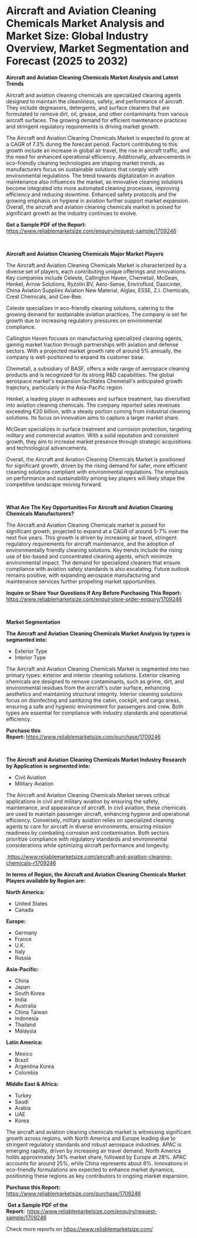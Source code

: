 <p><h1>Aircraft and Aviation Cleaning Chemicals Market Analysis and Market Size: Global Industry Overview, Market Segmentation and Forecast (2025 to 2032)</h1></p><p><strong>Aircraft and Aviation Cleaning Chemicals Market Analysis and Latest Trends</strong></p>
<p><p>Aircraft and aviation cleaning chemicals are specialized cleaning agents designed to maintain the cleanliness, safety, and performance of aircraft. They include degreasers, detergents, and surface cleaners that are formulated to remove dirt, oil, grease, and other contaminants from various aircraft surfaces. The growing demand for efficient maintenance practices and stringent regulatory requirements is driving market growth.</p><p>The Aircraft and Aviation Cleaning Chemicals Market is expected to grow at a CAGR of 7.3% during the forecast period. Factors contributing to this growth include an increase in global air travel, the rise in aircraft traffic, and the need for enhanced operational efficiency. Additionally, advancements in eco-friendly cleaning technologies are shaping market trends, as manufacturers focus on sustainable solutions that comply with environmental regulations. The trend towards digitalization in aviation maintenance also influences the market, as innovative cleaning solutions become integrated into more automated cleaning processes, improving efficiency and reducing downtime. Enhanced safety protocols and the growing emphasis on hygiene in aviation further support market expansion. Overall, the aircraft and aviation cleaning chemicals market is poised for significant growth as the industry continues to evolve.</p></p>
<p><strong>Get a Sample PDF of the Report:&nbsp;</strong> <a href="https://www.reliablemarketsize.com/enquiry/request-sample/1709246?utm_campaign=2478&utm_medium=2&utm_source=Github&utm_content=ia&utm_term=27032025&utm_id=aircraft-and-aviation-cleaning-chemicals">https://www.reliablemarketsize.com/enquiry/request-sample/1709246</a></p>
<p>&nbsp;</p>
<p><strong>Aircraft and Aviation Cleaning Chemicals Major Market Players</strong></p>
<p><p>The Aircraft and Aviation Cleaning Chemicals Market is characterized by a diverse set of players, each contributing unique offerings and innovations. Key companies include Celeste, Callington Haven, Chemetall, McGean, Henkel, Arrow Solutions, Ryzolin BV, Aero-Sense, Envirofluid, Dasicinter, China Aviation Supplies Aviation New Material, Alglas, ESSE, Z.I. Chemicals, Crest Chemicals, and Cee-Bee.</p><p>Celeste specializes in eco-friendly cleaning solutions, catering to the growing demand for sustainable aviation practices. The company is set for growth due to increasing regulatory pressures on environmental compliance.</p><p>Callington Haven focuses on manufacturing specialized cleaning agents, gaining market traction through partnerships with aviation and defense sectors. With a projected market growth rate of around 5% annually, the company is well-positioned to expand its customer base.</p><p>Chemetall, a subsidiary of BASF, offers a wide range of aerospace cleaning products and is recognized for its strong R&D capabilities. The global aerospace market's expansion facilitates Chemetall's anticipated growth trajectory, particularly in the Asia-Pacific region.</p><p>Henkel, a leading player in adhesives and surface treatment, has diversified into aviation cleaning chemicals. The company reported sales revenues exceeding €20 billion, with a steady portion coming from industrial cleaning solutions. Its focus on innovation aims to capture a larger market share.</p><p>McGean specializes in surface treatment and corrosion protection, targeting military and commercial aviation. With a solid reputation and consistent growth, they aim to increase market presence through strategic acquisitions and technological advancements.</p><p>Overall, the Aircraft and Aviation Cleaning Chemicals Market is positioned for significant growth, driven by the rising demand for safer, more efficient cleaning solutions compliant with environmental regulations. The emphasis on performance and sustainability among key players will likely shape the competitive landscape moving forward.</p></p>
<p>&nbsp;</p>
<p><strong>What Are The Key Opportunities For Aircraft and Aviation Cleaning Chemicals Manufacturers?</strong></p>
<p><p>The Aircraft and Aviation Cleaning Chemicals market is poised for significant growth, projected to expand at a CAGR of around 5-7% over the next five years. This growth is driven by increasing air travel, stringent regulatory requirements for aircraft maintenance, and the adoption of environmentally friendly cleaning solutions. Key trends include the rising use of bio-based and concentrated cleaning agents, which minimize environmental impact. The demand for specialized cleaners that ensure compliance with aviation safety standards is also escalating. Future outlook remains positive, with expanding aerospace manufacturing and maintenance services further propelling market opportunities.</p></p>
<p><strong>Inquire or Share Your Questions If Any Before Purchasing This Report:</strong> <a href="https://www.reliablemarketsize.com/enquiry/pre-order-enquiry/1709246?utm_campaign=2478&utm_medium=2&utm_source=Github&utm_content=ia&utm_term=27032025&utm_id=aircraft-and-aviation-cleaning-chemicals">https://www.reliablemarketsize.com/enquiry/pre-order-enquiry/1709246</a></p>
<p>&nbsp;</p>
<p><strong>Market Segmentation</strong></p>
<p><strong>The Aircraft and Aviation Cleaning Chemicals Market Analysis by types is segmented into:</strong></p>
<p><ul><li>Exterior Type</li><li>Interior Type</li></ul></p>
<p><p>The Aircraft and Aviation Cleaning Chemicals Market is segmented into two primary types: exterior and interior cleaning solutions. Exterior cleaning chemicals are designed to remove contaminants, such as grime, dirt, and environmental residues from the aircraft's outer surface, enhancing aesthetics and maintaining structural integrity. Interior cleaning solutions focus on disinfecting and sanitizing the cabin, cockpit, and cargo areas, ensuring a safe and hygienic environment for passengers and crew. Both types are essential for compliance with industry standards and operational efficiency.</p></p>
<p><strong>Purchase this Report:&nbsp;</strong><a href="https://www.reliablemarketsize.com/purchase/1709246?utm_campaign=2478&utm_medium=2&utm_source=Github&utm_content=ia&utm_term=27032025&utm_id=aircraft-and-aviation-cleaning-chemicals">https://www.reliablemarketsize.com/purchase/1709246</a></p>
<p>&nbsp;</p>
<p><strong>The Aircraft and Aviation Cleaning Chemicals Market Industry Research by Application is segmented into:</strong></p>
<p><ul><li>Civil Aviation</li><li>Military Aviation</li></ul></p>
<p><p>The Aircraft and Aviation Cleaning Chemicals Market serves critical applications in civil and military aviation by ensuring the safety, maintenance, and appearance of aircraft. In civil aviation, these chemicals are used to maintain passenger aircraft, enhancing hygiene and operational efficiency. Conversely, military aviation relies on specialized cleaning agents to care for aircraft in diverse environments, ensuring mission readiness by combating corrosion and contamination. Both sectors prioritize compliance with regulatory standards and environmental considerations while optimizing aircraft performance and longevity.</p></p>
<p><a href="https://www.reliablemarketsize.com/aircraft-and-aviation-cleaning-chemicals-r1709246?utm_campaign=2478&utm_medium=2&utm_source=Github&utm_content=ia&utm_term=27032025&utm_id=aircraft-and-aviation-cleaning-chemicals">&nbsp;https://www.reliablemarketsize.com/aircraft-and-aviation-cleaning-chemicals-r1709246</a></p>
<p><strong>In terms of Region, the Aircraft and Aviation Cleaning Chemicals Market Players available by Region are:</strong></p>
<p>
    <p> <strong> North America: </strong>
        <ul>
            <li>United States</li>
            <li>Canada</li>
        </ul>
        </p> 
    <p> <strong> Europe: </strong>
        <ul>
            <li>Germany</li>
            <li>France</li>
            <li>U.K.</li>
            <li>Italy</li>
            <li>Russia</li>
        </ul>
        </p> 
    <p> <strong> Asia-Pacific: </strong>
        <ul>
            <li>China</li>
            <li>Japan</li>
            <li>South Korea</li>
            <li>India</li>
            <li>Australia</li>
            <li>China Taiwan</li>
            <li>Indonesia</li>
            <li>Thailand</li>
            <li>Malaysia</li>
        </ul>
        </p> 
    <p> <strong> Latin America: </strong>
        <ul>
            <li>Mexico</li>
            <li>Brazil</li>
            <li>Argentina Korea</li>
            <li>Colombia</li>
        </ul>
        </p> 
    <p> <strong> Middle East & Africa: </strong>
        <ul>
            <li>Turkey</li>
            <li>Saudi</li>
            <li>Arabia</li>
            <li>UAE</li>
            <li>Korea</li>
        </ul>
    </p>
    </p>
<p><p>The aircraft and aviation cleaning chemicals market is witnessing significant growth across regions, with North America and Europe leading due to stringent regulatory standards and robust aerospace industries. APAC is emerging rapidly, driven by increasing air travel demand. North America holds approximately 34% market share, followed by Europe at 28%. APAC accounts for around 25%, while China represents about 8%. Innovations in eco-friendly formulations are expected to enhance market dynamics, positioning these regions as key contributors to ongoing market expansion.</p></p>
<p><strong>Purchase this Report: </strong><a href="https://www.reliablemarketsize.com/purchase/1709246?utm_campaign=2478&utm_medium=2&utm_source=Github&utm_content=ia&utm_term=27032025&utm_id=aircraft-and-aviation-cleaning-chemicals">https://www.reliablemarketsize.com/purchase/1709246</a></p>
<p>&nbsp;<strong>Get a Sample PDF of the Report:&nbsp;&nbsp;</strong><a href="https://www.reliablemarketsize.com/enquiry/request-sample/1709246?utm_campaign=2478&utm_medium=2&utm_source=Github&utm_content=ia&utm_term=27032025&utm_id=aircraft-and-aviation-cleaning-chemicals">https://www.reliablemarketsize.com/enquiry/request-sample/1709246</a></p>
<p><strong></strong></p>
<p>Check more reports on <a href="https://www.reliablemarketsize.com/?utm_campaign=2478&utm_medium=2&utm_source=Github&utm_content=ia&utm_term=27032025&utm_id=aircraft-and-aviation-cleaning-chemicals">https://www.reliablemarketsize.com/</a></p>